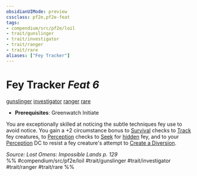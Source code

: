 ```yaml
---
obsidianUIMode: preview
cssclass: pf2e,pf2e-feat
tags:
- compendium/src/pf2e/loil
- trait/gunslinger
- trait/investigator
- trait/ranger
- trait/rare
aliases: ["Fey Tracker"]
---
```

# Fey Tracker  *Feat 6*  
[gunslinger](Reference/Rules/Traits/gunslinger-g-g.md "Gunslinger Class Trait")  [investigator](Reference/Rules/Traits/investigator-apg.md "Investigator Class Trait")  [ranger](Reference/Rules/Traits/ranger.md "Ranger Class Trait")  [rare](rare.md "Rare Rarity Trait")  

- **Prerequisites**: Greenwatch Initiate

You are exceptionally skilled at noticing the subtle techniques fey use to avoid notice. You gain a +2 circumstance bonus to [Survival](skills.md#Survival) checks to [Track](track.md) fey creatures, to [Perception](skills.md#Perception) checks to [Seek](seek.md) for [hidden](conditions.md#Hidden) fey, and to your [Perception](skills.md#Perception) DC to resist a fey creature's attempt to [Create a Diversion](create-a-diversion.md).

*Source: Lost Omens: Impossible Lands p. 129*  
%% #compendium/src/pf2e/loil #trait/gunslinger #trait/investigator #trait/ranger #trait/rare %%
